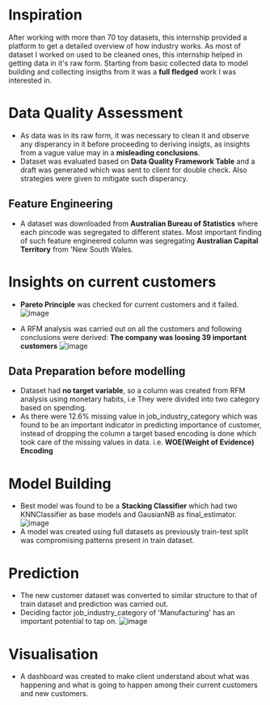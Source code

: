 # Inspiration
After working with more than 70 toy datasets, this internship provided a platform to get a detailed overview of how industry works. As most of dataset I worked on used 
to be cleaned ones, this internship helped in getting data in it's raw form. Starting from basic collected data to model building and collecting insigths from it was a 
**full fledged** work I was interested in.

# Data Quality Assessment
* As data was in its raw form, it was necessary to clean it and observe any disperancy in it before proceeding to deriving insigts, as insights from a vague value may
in a **misleading conclusions**.
* Dataset was evaluated based on **Data Quality Framework Table** and a draft was generated which was sent to client for double check. Also strategies were given to 
mitigate such disperancy.

## Feature Engineering
* A dataset was downloaded from **Australian Bureau of Statistics** where each pincode was segregated to different states. Most important finding of such feature 
engineered column was segregating **Australian Capital Territory** from 'New South Wales.

# Insights on current customers
* **Pareto Principle** was checked for current customers and it failed.
 ![image](https://user-images.githubusercontent.com/102746816/161388931-efd5c2ca-8dd0-4ab1-894e-c812261dde4b.png)

* A RFM analysis was carried out on all the customers and following conclusions were derived:
  **The company was loosing 39 important customers**
 ![image](https://user-images.githubusercontent.com/102746816/161388081-3f3f0d76-9c15-4c24-8811-a6846c47a7a6.png)
 
 ## Data Preparation before modelling
 * Dataset had **no target variable**, so a column was created from RFM analysis using monetary habits, i.e They were divided into two category based on spending.
 * As there were 12.6% missing value in job_industry_category which was found to be an important indicator in predicting importance of customer, instead of dropping 
 the column a target based encoding is done which took care of the missing values in data. i.e. **WOE(Weight of Evidence) Encoding**
 
 # Model Building
 * Best model was found to be a **Stacking Classifier** which had two KNNClassifier as base models and GausianNB as final_estimator.
  ![image](https://user-images.githubusercontent.com/102746816/161388556-7c885e3b-cbaf-4297-a08d-9767da794869.png)
 * A model was created using full datasets as previously train-test split was compromising patterns present in train dataset. 
 # Prediction
 * The new customer dataset was converted to similar structure to that of train dataset and prediction was carried out.
 * Deciding factor job_industry_category of 'Manufacturing' has an important potential to tap on.
   ![image](https://user-images.githubusercontent.com/102746816/161388710-15465da4-1279-445d-989d-1ceb6b7d0514.png)
   
 # Visualisation
 * A dashboard was created to make client understand about what was happening and what is going to happen among their current customers and new customers.


